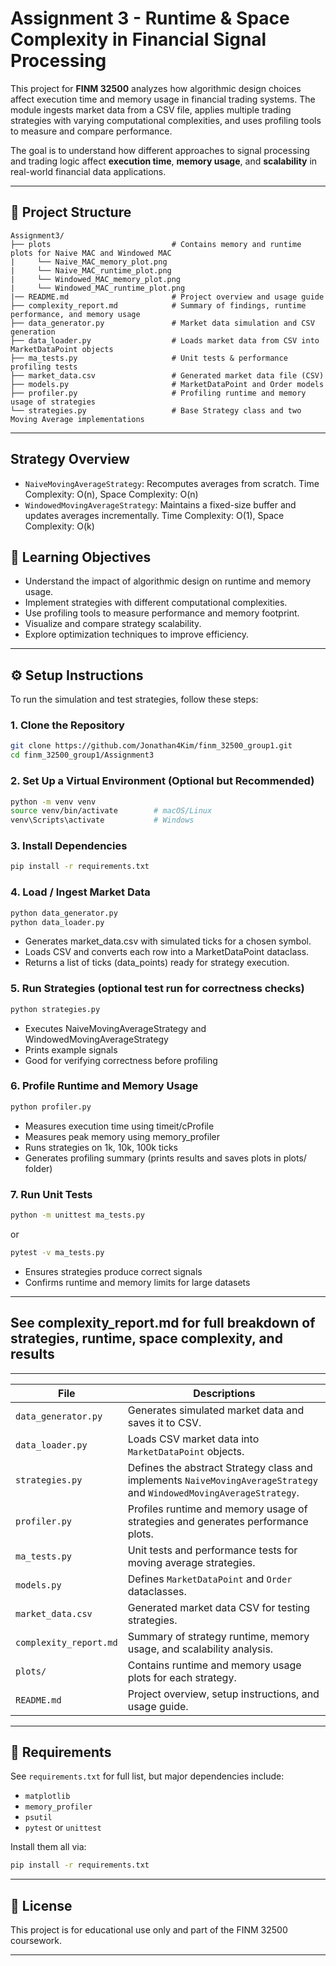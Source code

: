 # Assignment 3 - Runtime & Space Complexity in Financial Signal Processing

This project for **FINM 32500** analyzes how algorithmic design choices affect execution time and memory usage in financial trading systems. The module ingests market data from a CSV file, applies multiple trading strategies with varying computational complexities, and uses profiling tools to measure and compare performance.

The goal is to understand how different approaches to signal processing and trading logic affect **execution time**, **memory usage**, and **scalability** in real-world financial data applications.

---

## 📁 Project Structure

```
Assignment3/
├── plots                           # Contains memory and runtime plots for Naive MAC and Windowed MAC
|     └── Naive_MAC_memory_plot.png
|     └── Naive_MAC_runtime_plot.png
|     └── Windowed_MAC_memory_plot.png
|     └── Windowed_MAC_runtime_plot.png
|── README.md                       # Project overview and usage guide                         
├── complexity_report.md            # Summary of findings, runtime performance, and memory usage 
├── data_generator.py               # Market data simulation and CSV generation
├── data_loader.py                  # Loads market data from CSV into MarketDataPoint objects
├── ma_tests.py                     # Unit tests & performance profiling tests
├── market_data.csv                 # Generated market data file (CSV) 
├── models.py                       # MarketDataPoint and Order models
├── profiler.py                     # Profiling runtime and memory usage of strategies
└── strategies.py                   # Base Strategy class and two Moving Average implementations

```
---
## Strategy Overview

* `NaiveMovingAverageStrategy`: Recomputes averages from scratch. Time Complexity: O(n), Space Complexity: O(n)
* `WindowedMovingAverageStrategy`: Maintains a fixed-size buffer and updates averages incrementally. Time Complexity: O(1), Space Complexity: O(k)

## 🎯 Learning Objectives

* Understand the impact of algorithmic design on runtime and memory usage.
* Implement strategies with different computational complexities.
* Use profiling tools to measure performance and memory footprint.
* Visualize and compare strategy scalability.
* Explore optimization techniques to improve efficiency.
---
## ⚙️ Setup Instructions

To run the simulation and test strategies, follow these steps:

### 1. Clone the Repository

```bash
git clone https://github.com/Jonathan4Kim/finm_32500_group1.git
cd finm_32500_group1/Assignment3
````

### 2. Set Up a Virtual Environment (Optional but Recommended)

```bash
python -m venv venv
source venv/bin/activate        # macOS/Linux
venv\Scripts\activate           # Windows
```

### 3. Install Dependencies

```bash
pip install -r requirements.txt
```
### 4. Load / Ingest Market Data
```bash
python data_generator.py
python data_loader.py
```
* Generates market_data.csv with simulated ticks for a chosen symbol.
* Loads CSV and converts each row into a MarketDataPoint dataclass.
* Returns a list of ticks (data_points) ready for strategy execution.

### 5. Run Strategies (optional test run for correctness checks)
```bash
python strategies.py
```
* Executes NaiveMovingAverageStrategy and WindowedMovingAverageStrategy
* Prints example signals
* Good for verifying correctness before profiling

### 6. Profile Runtime and Memory Usage 
```bash
python profiler.py
```
* Measures execution time using timeit/cProfile
* Measures peak memory using memory_profiler
* Runs strategies on 1k, 10k, 100k ticks
* Generates profiling summary (prints results and saves plots in plots/ folder)

### 7. Run Unit Tests
```bash
python -m unittest ma_tests.py
```
or 
```bash
pytest -v ma_tests.py
```
* Ensures strategies produce correct signals
* Confirms runtime and memory limits for large datasets
---
## See complexity_report.md for full breakdown of strategies, runtime, space complexity, and results

---
| File                   | Descriptions                                                                                                          |
| ---------------------- | -------------------------------------------------------------------------------------------------------------------- |
| `data_generator.py`    | Generates simulated market data and saves it to CSV.                                                                 |
| `data_loader.py`       | Loads CSV market data into `MarketDataPoint` objects.                                                                |
| `strategies.py`        | Defines the abstract Strategy class and implements `NaiveMovingAverageStrategy` and `WindowedMovingAverageStrategy`. |
| `profiler.py`          | Profiles runtime and memory usage of strategies and generates performance plots.                                     |
| `ma_tests.py`          | Unit tests and performance tests for moving average strategies.                                                      |
| `models.py`            | Defines `MarketDataPoint` and `Order` dataclasses.                                                                   |
| `market_data.csv`      | Generated market data CSV for testing strategies.                                                                    |
| `complexity_report.md` | Summary of strategy runtime, memory usage, and scalability analysis.                                                 |
| `plots/`               | Contains runtime and memory usage plots for each strategy.                                                           |
| `README.md`            | Project overview, setup instructions, and usage guide.                                                               |

---
## 📌 Requirements

See `requirements.txt` for full list, but major dependencies include:

* `matplotlib`
* `memory_profiler`
* `psutil`
* `pytest` or `unittest`

Install them all via:

```bash
pip install -r requirements.txt
```
---
## 📄 License

This project is for educational use only and part of the FINM 32500 coursework.

---